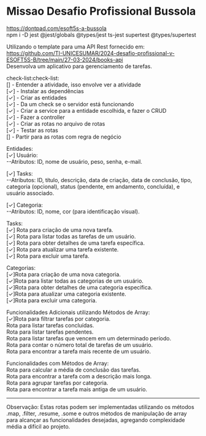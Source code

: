 # Missao Desafio Profissional Bussola<br>

https://dontpad.com/esoft5s-a-bussola<br>
npm i -D jest @jest/globals @types/jest ts-jest supertest @types/supertest

Utilizando o template para uma API Rest fornecido em:<br>
https://github.com/TI-UNICESUMAR/2024-desafio-profissional-v-ESOFT5S-B/tree/main/27-03-2024/books-api<br>
Desenvolva um aplicativo para gerenciamento de tarefas.
<br>

check-list:check-list:<br>
[] - Entender a atividade, isso envolve ver a atividade<br>
[✓] - Instalar as dependências<br>
[✓] - Criar as entidades<br>
[✓] - Da um check se o servidor está funcionando<br>
[✓] - Criar a service para a entidade escolhida, e fazer o CRUD<br>
[✓] - Fazer a controller<br>
[✓] - Criar as rotas no arquivo de rotas<br>
[✓] - Testar as rotas<br>
[] - Partir para as rotas com regra de negócio<br>

Entidades:<br>
[✓] Usuário:<br>
--Atributos: ID, nome de usuário, peso, senha, e-mail.

[✓] Tasks:<br>
--Atributos: ID, título, descrição, data de criação, data de conclusão, tipo, categoria (opcional), status (pendente, em andamento, concluída), e usuário associado.

[✓] Categoria:<br>
--Atributos: ID, nome, cor (para identificação visual).

Tasks:<br>
[✓] Rota para criação de uma nova tarefa.<br>
[✓] Rota para listar todas as tarefas de um usuário.<br>
[✓] Rota para obter detalhes de uma tarefa específica.<br>
[✓] Rota para atualizar uma tarefa existente.<br>
[✓] Rota para excluir uma tarefa.<br>

Categorias:<br>
[✓]Rota para criação de uma nova categoria.<br>
[✓]Rota para listar todas as categorias de um usuário.<br>
[✓]Rota para obter detalhes de uma categoria específica.<br>
[✓]Rota para atualizar uma categoria existente.<br>
[✓]Rota para excluir uma categoria.<br>

Funcionalidades Adicionais utilizando Métodos de Array:<br>
[✓]Rota para filtrar tarefas por categoria.<br>
Rota para listar tarefas concluídas.<br>
Rota para listar tarefas pendentes.<br>
Rota para listar tarefas que vencem em um determinado período.<br>
Rota para contar o número total de tarefas de um usuário.<br>
Rota para encontrar a tarefa mais recente de um usuário.<br>

Funcionalidades com Métodos de Array:<br>
Rota para calcular a média de conclusão das tarefas.<br>
Rota para encontrar a tarefa com a descrição mais longa.<br>
Rota para agrupar tarefas por categoria.<br>
Rota para encontrar a tarefa mais antiga de um usuário.<br>

---

Observação:
Estas rotas podem ser implementadas utilizando os métodos .map, .filter, .resume, .some e outros métodos de manipulação de array para alcançar as funcionalidades desejadas, agregando complexidade média a difícil ao projeto.

